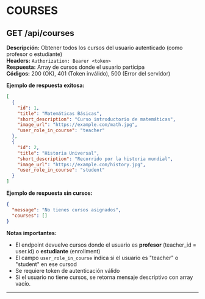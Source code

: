 # COURSES

## GET /api/courses

**Descripción:** Obtener todos los cursos del usuario autenticado (como profesor o estudiante)  
**Headers:** `Authorization: Bearer <token>`  
**Respuesta:** Array de cursos donde el usuario participa  
**Códigos:** 200 (OK), 401 (Token inválido), 500 (Error del servidor)

**Ejemplo de respuesta exitosa:**

```json
[
  {
    "id": 1,
    "title": "Matemáticas Básicas",
    "short_description": "Curso introductorio de matemáticas",
    "image_url": "https://example.com/math.jpg",
    "user_role_in_course": "teacher"
  },
  {
    "id": 2,
    "title": "Historia Universal",
    "short_description": "Recorrido por la historia mundial",
    "image_url": "https://example.com/history.jpg",
    "user_role_in_course": "student"
  }
]
```

**Ejemplo de respuesta sin cursos:**

```json
{
  "message": "No tienes cursos asignados",
  "courses": []
}
```

**Notas importantes:**

- El endpoint devuelve cursos donde el usuario es **profesor** (teacher_id = user.id) o **estudiante** (enrollment)
- El campo `user_role_in_course` indica si el usuario es "teacher" o "student" en ese cursod
- Se requiere token de autenticación válido
- Si el usuario no tiene cursos, se retorna mensaje descriptivo con array vacío.

---
